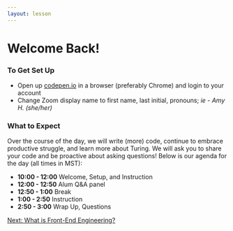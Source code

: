 ```yaml
---
layout: lesson
---
```


# Welcome Back!

### To Get Set Up

- Open up <a target="blank" href="http://codepen.io/">codepen.io</a> in a browser (preferably Chrome) and login to your account
- Change Zoom display name to first name, last initial, pronouns; _ie - Amy H. (she/her)_

### What to Expect

Over the course of the day, we will write (more) code, continue to embrace productive struggle, and learn more about Turing.  We will ask you to share your code and be proactive about asking questions! Below is our agenda for the day (all times in MST):

- **10:00 - 12:00** Welcome, Setup, and Instruction
- **12:00 - 12:50** Alum Q&A panel
- **12:50 - 1:00** Break
- **1:00 - 2:50**  Instruction
- **2:50 - 3:00**  Wrap Up, Questions

<a href="../what-is-fee">Next: What is Front-End Engineering?</a>
